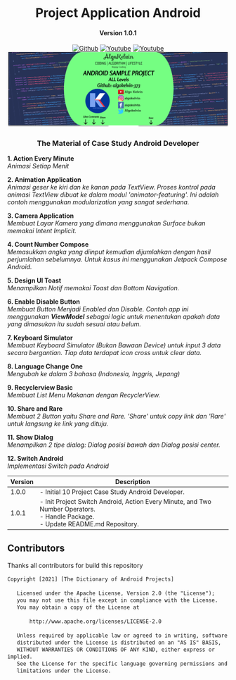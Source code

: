 <h1 align="center">Project Application Android</h1>
<h4 align="center">Version 1.0.1</h3>

<p align="center">
  <a href="https://github.com/algokelvin-373"><img alt="Github" src="https://img.shields.io/github/followers/algokelvin-373?label=follow&style=social"></a>
  <a href="https://www.youtube.com/c/AlgoKelvin373/"><img alt="Youtube" src="https://img.shields.io/youtube/channel/views/UCpSHZFRx64xWwXYbWbyXxfw?style=social"></a>
  <a href="https://www.youtube.com/c/AlgoKelvin373/"><img alt="Youtube" src="https://img.shields.io/youtube/channel/subscribers/UCpSHZFRx64xWwXYbWbyXxfw?style=social"></a>
  <br>
  <img src="https://github.com/algokelvin-373/ProjectAppAndroid/blob/master/Bg_Android.png"/>
</p>

<h3 align="center">The Material of Case Study Android Developer</h3>

<b>1.  Action Every Minute</b> <br>
<i>Animasi Setiap Menit</i>

<b>2.  Animation Application</b> <br>
<i>Animasi geser ke kiri dan ke kanan pada TextView. Proses kontrol pada animasi TextView dibuat ke dalam modul 'animator-featuring'. Ini adalah contoh menggunakan modularization yang sangat sederhana.</i>

<b>3.  Camera Application</b> <br>
<i>Membuat Layar Kamera yang dimana menggunakan Surface bukan memakai Intent Implicit.</i>

<b>4.  Count Number Compose</b> <br>
<i>Memasukkan angka yang diinput kemudian dijumlahkan dengan hasil perjumlahan sebelumnya. Untuk kasus ini menggunakan Jetpack Compose Android.</i>

<b>5.  Design UI Toast</b> <br>
<i>Menampilkan Notif memakai Toast dan Bottom Navigation.</i>

<b>6.  Enable Disable Button</b> <br>
<i>Membuat Button Menjadi Enabled dan Disable. Contoh app ini menggunakan <b>ViewModel</b> sebagai logic untuk menentukan apakah data yang dimasukan itu sudah sesuai atau belum.</i>

<b>7.  Keyboard Simulator</b> <br>
<i>Membuat Keyboard Simulator (Bukan Bawaan Device) untuk input 3 data secara bergantian. Tiap data terdapat icon cross untuk clear data.</i>

<b>8.  Language Change One</b> <br>
<i>Mengubah ke dalam 3 bahasa (Indonesia, Inggris, Jepang)</i>

<b>9.  Recyclerview Basic</b> <br>
<i>Membuat List Menu Makanan dengan RecyclerView.</i>

<b>10. Share and Rare</b> <br>
<i>Membuat 2 Button yaitu Share and Rare. 'Share' untuk copy link dan 'Rare' untuk langsung ke link yang dituju.</i>

<b>11. Show Dialog</b> <br>
<i>Menampilkan 2 tipe dialog: Dialog posisi bawah dan Dialog posisi center.</i>

<b>12. Switch Android</b> <br>
<i>Implementasi Switch pada Android</i>

<table>
    <thead>
        <tr>
            <th>Version</th>
            <th>Description</th>
        </tr>
    </thead>
    <tbody>
        <tr>
            <td>1.0.0</td>
            <td>
                - Initial 10 Project Case Study Android Developer.
            </td>
        </tr>
        <tr>
            <td>1.0.1</td>
            <td>
                - Init Project Switch Android, Action Every Minute, and Two Number Operators. <br>
                - Handle Package. <br>
                - Update README.md Repository. <br>
            </td>
        </tr>
    </tbody>
</table>

## Contributors
Thanks all contributors for build this repository

```
Copyright [2021] [The Dictionary of Android Projects]

   Licensed under the Apache License, Version 2.0 (the "License");
   you may not use this file except in compliance with the License.
   You may obtain a copy of the License at

       http://www.apache.org/licenses/LICENSE-2.0

   Unless required by applicable law or agreed to in writing, software
   distributed under the License is distributed on an "AS IS" BASIS,
   WITHOUT WARRANTIES OR CONDITIONS OF ANY KIND, either express or implied.
   See the License for the specific language governing permissions and
   limitations under the License.
   
```   
